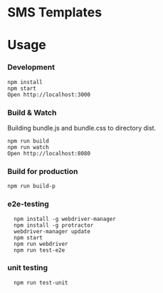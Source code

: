 # SMS Templates

# Usage
### Development
```
npm install
npm start
Open http://localhost:3000
```
### Build & Watch
Building  bundle.js and bundle.css to directory dist.
```
npm run build
npm run watch
Open http://localhost:8080
```
### Build for production
```
npm run build-p
```

### e2e-testing
  ```
    npm install -g webdriver-manager
    npm install -g protractor
    webdriver-manager update
    npm start
    npm run webdriver
    npm run test-e2e
  ```
### unit testing
  ```
    npm run test-unit
  ```
